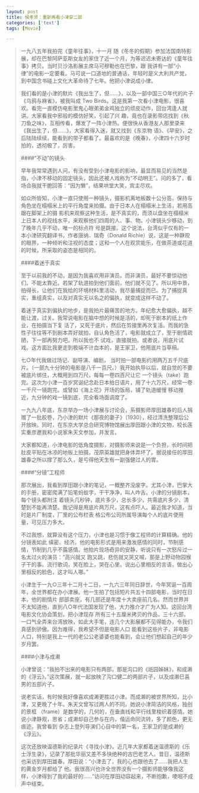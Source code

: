```yaml
---
layout: post
title: 侯孝贤：重新再看小津安二郎
categories: ['text']
tags: [Movie]

---
```


> 一九八五年我拍完《童年往事》，十一月 随《冬冬的假期》参加法国南特影展，却在巴黎阿萨亚斯女友的家住了近一个月，为等迟迟未寄达的《童年往事》拷贝。当时贝沙洛影展主席马可穆勒也在巴黎，跟 我讲有一部“小律”的电影一定要看。马可说一口道地的普通话，年轻时是义大利共产党，到中国念书碰上文化大革命待了七年。他把小津说成小律。
> 
> 我们看的是小津的默片《我出生了，但……》，以及一部中国三○年代的片子《乌鸦与麻雀》，被我叫成 Two Birds。这是我第一次看小津电影，很喜欢。看完一直模仿电影里鬼心眼弟弟金鸡独立的顽皮动作，回台湾逢人就讲。大家看我中邪般的模仿好笑，引起了兴 趣，竟也在录影带店找到《秋刀鱼之味》，互相传看，爆发了一阵小津热。便很快从香港友人那里录来《我出生了，但……》，大家看得入迷，就又找到《东京物 语》、《早安》，之后陆陆续续，能看到的带子都看了。最喜欢的是《晚春》，小津四十六岁时拍的，透彻极了，厉害。
> 
> ####“不动”的镜头
> 
> 早年我常常遇到人问，有没有受到小津电影的影响，最显而易见的当然是指，小津不移动的固定镜头，因此还被人戏称为“不动明王”。问的多了，看场合我就干脆回答：“因为懒”，结果哄堂大笑，宾主尽欢。
> 
> 如众所皆知，小津一直只使用一种镜头，摄影机离地板数十公分高，保持与角色坐在榻榻米上的平行角度来拍摄。由于日本人在榻榻米上生活，若用高踞在脚架上的摄 影机来观察这种生活，是不真实的，而须以盘坐在榻榻米上日本人的视线水平，来观察他们四周的人、事、物。小津镜头少移动，到了晚年几乎不动，唯一的标点符 号是跳接。这个说法，台湾似乎仅有的一本小津研究翻译书，作者唐纳．瑞奇（Donald Richie）说，这是一种静观的眼界，一种倾听和注视的态度；这和一个人在观赏能乐，在做茶道或花道的时候，所采取的姿态是相同的。
> 
> ####着迷于真实
> 
> 至于以前我的不动，是因为我喜欢用非演员。而非演员，最好不要惊动他们。不能太靠近。若架了轨道拍到他们面前，他们就不见了。所以用中景，拍得长，让他们在我给的环境材料里活动，我尽量捕捉而已。为了捕捉真实，重组真实，以及对真实无以名之的偏执，就变成这样不动了。
> 
> 着迷于真实到偏执的地步，是我拍片最痛苦的地方。年纪愈大愈偏执，越不能让渡，过关。我常说电影在脑中想的时候是活的，却死于剧本的纸上作业，在拍摄当下复 活了，又死于底片，然后在剪接里再次复活。而我的急性子往往等不到剧本弄好就拍，自认角色活了，电影就成立了，至于剧情疏陋，下一部再努力吧。所以我也不 试戏，直接就拍。或者说，用底片试戏。这方面比我更走到极端不计血本的，是王家卫，他用底片当草稿。
> 
> 七○年代我做过场记、副导演、编剧， 当时拍一部电影约用两万五千尺底片。（一部九十分钟的电影是八千一百尺。）我开始执导以后，就自觉的不要被底片绑住，大概用到四万尺，每每一卷四百尺让它 一个镜头（take）跑完。这次为小津一百岁冥诞纪念赴日本拍日语片，用了十六万尺，经常一卷一千尺一镜跑完。或譬如《海上花》开场的饭局，铺了轨道缓慢 移动推近，九分钟的戏一镜到底，完全看场面调度了。
> 
> 一九九八年底，东京举办一场小津展与讨论会，系摄影师厚田雄春的后人捐赠了一批胶卷，乃小津的默片《那夜的妻子》（1930），经过清洗整理后公开放映。同时，在东京大学总合研究博物馆展出厚田跟小津的文物，校长莲实重彦邀我和小说家朱天文参加，并发言。
> 
> 大家都知道，小津电影的低角度摄影，对摄影师来说是一个负担，长时间把肚皮平贴在冰凉的地板上拍摄，茂原英雄就把身体弄坏了。据说接任的厚田雄春之所以撑了那么久，是亏得他天生有一副强健过人的胃。
> 
> ####“分镜”工程师
> 
> 那次展出，我看到厚田跟小津的笔记，一概整齐没废字。尤其小津，巴掌大的手册，密密爬满了铅笔蚂蚁字，干干净净，叫人咋舌。小津的分镜剧本，每个镜头都附注 着镜头几秒钟，底片多少，总长多少，共需底片多少，清楚到不能再清楚。我记得是用底片两万尺，这有点吓人。最近我才知道，当时是片厂制度，厂里的公布栏表 格公布公司所属导演每个人的底片使用量，可见压力多大。
> 
> 不过我想，就算没有这个压力，小津也是习惯于像工程师的计算精确。他的分镜表如此 缜密、经济。他的电影形式是用来激发感情的同时，节制感情，节制到几乎不露感情。他拍片现场奇异的安静，听说只有一次怒斥过一名太过火的演员：“高兴就又 跑又跳，悲伤就又哭又喊，那是上野动物园猴子干的事。流行歌词，笑在脸上，哭在心里。说出心里相反的言语，做出心里相反的脸色，这才叫人哪。”
> 
> 小津生于一九○三年十二月十二日，一九六三年同日辞世，今年冥诞一百周年，全世界都在办小津展。他一生拍了包括短片共五十四部电影，当时在日本，他的剧情片 部部卖座，有几部还是年度十大卖座前几名。然而世界并不太知道他，直到八○年代法国发现了他，大力推介才广为人知。这回台湾电影文化协会策划，把小津现存 所有三十五厘米拷贝的作品，三十六部，一口气全弄来台湾放映，如此大手笔，连几个大影展都不见得能办，令我们真感到骄傲。因为难得，我希望不但是电影人口 能看到这些片子，非电影人口，特别是我上一代的老公公老婆婆也能看到，会让他们想起自己的年少岁月罢。
> 
> ####小津与成濑
> 
> 小津曾说：“我拍不出来的电影只有两部，那是沟口的《祇园姊妹》，和成濑的《浮云》。”这次策展，就一起放映了沟口健二的两部片子，以及成濑巳喜男的五部片子。
> 
> 说老实话，有时候我好像喜欢成濑更胜过小津。而成濑的被世界所知，比小津，又更晚了十年。朱天文曾写过两人的不同。她说小津简洁的风格，独创的景框 （frame）是数学的，几何的，在垂直线和平行线里梭织着感情。她说小津静观，思省；成濑却自己参与在内，偕运命同流转，多了颜色，更无痕迹。我曾看到 杂志上登列导演们心目中的第一名，王家卫的是成濑的《浮云》。
> 
> 这次还放映温德斯的纪录片《寻找小津》。近几年大家都着迷温德斯的《乐士浮生录》，记录了那批华丽又差不多快绝种的古巴老艺人。昔日，温德斯也采访到厚田雄春。厚田说：“小津去了，我的心也跟他去了……我把人生的黄金岁月都给了 他。我很高兴也许全世界没有一个摄影师能够像我这样，小津得到了我的最好的……”访问在厚田动容起来，不断抱歉，哽咽不成声中结束。